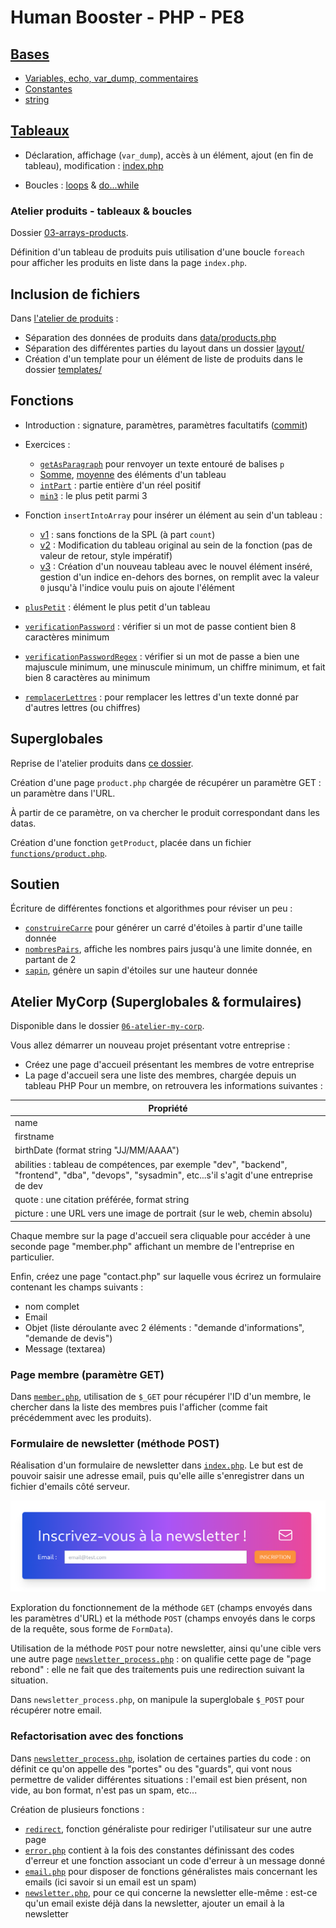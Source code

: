 # Human Booster - PHP - PE8

## [Bases](01-bases/)

- [Variables, echo, var_dump, commentaires](01-bases/index.php)
- [Constantes](01-bases/const.php)
- [string](01-bases/string.php)

## [Tableaux](02-arrays/)

- Déclaration, affichage (`var_dump`), accès à un élément, ajout (en fin de tableau), modification : [index.php](02-arrays/index.php)

- Boucles : [loops](02-arrays/loops.php) & [do...while](02-arrays/do-while.php)

### Atelier produits - tableaux & boucles

Dossier [03-arrays-products](03-arrays-products/).

Définition d'un tableau de produits puis utilisation d'une boucle `foreach` pour afficher les produits en liste dans la page `index.php`.

## Inclusion de fichiers

Dans [l'atelier de produits](03-arrays-products/) :

- Séparation des données de produits dans [data/products.php](03-arrays-products/data/products.php)
- Séparation des différentes parties du layout dans un dossier [layout/](03-arrays-products/layout/)
- Création d'un template pour un élément de liste de produits dans le dossier [templates/](03-arrays-products/templates/)

## Fonctions

- Introduction : signature, paramètres, paramètres facultatifs ([commit](https://github.com/ld-web/hb-php-pe8/commit/1f23daf5cc0463243d881b18f3b8531b874763aa))
- Exercices :

  - [`getAsParagraph`](04-functions/functions/text.php) pour renvoyer un texte entouré de balises `p`
  - [Somme](04-functions/exos/arraySum.php), [moyenne](04-functions/exos/arrayAvg.php) des éléments d'un tableau
  - [`intPart`](04-functions/exos/intPart.php) : partie entière d'un réel positif
  - [`min3`](04-functions/exos/min3.php) : le plus petit parmi 3

- Fonction `insertIntoArray` pour insérer un élément au sein d'un tableau :

  - [v1](04-functions/exos/insertIntoArray_v1.php) : sans fonctions de la SPL (à part `count`)
  - [v2](04-functions/exos/insertIntoArray_v2.php) : Modification du tableau original au sein de la fonction (pas de valeur de retour, style impératif)
  - [v3](04-functions/exos/insertIntoArray_v3.php) : Création d'un nouveau tableau avec le nouvel élément inséré, gestion d'un indice en-dehors des bornes, on remplit avec la valeur `0` jusqu'à l'indice voulu puis on ajoute l'élément

- [`plusPetit`](04-functions/exos/plusPetit.php) : élément le plus petit d'un tableau
- [`verificationPassword`](04-functions/exos/verificationPassword.php) : vérifier si un mot de passe contient bien 8 caractères minimum
- [`verificationPasswordRegex`](04-functions/exos/verificationPasswordRegex.php) : vérifier si un mot de passe a bien une majuscule minimum, une minuscule minimum, un chiffre minimum, et fait bien 8 caractères au minimum
- [`remplacerLettres`](04-functions/exos/remplacerLesLettres.php) : pour remplacer les lettres d'un texte donné par d'autres lettres (ou chiffres)

## Superglobales

Reprise de l'atelier produits dans [ce dossier](05-products-superglobals/).

Création d'une page `product.php` chargée de récupérer un paramètre GET : un paramètre dans l'URL.

À partir de ce paramètre, on va chercher le produit correspondant dans les datas.

Création d'une fonction `getProduct`, placée dans un fichier [`functions/product.php`](05-products-superglobals/functions/product.php).

## Soutien

Écriture de différentes fonctions et algorithmes pour réviser un peu :

- [`construireCarre`](07-soutien/afficherCarre.php) pour générer un carré d'étoiles à partir d'une taille donnée
- [`nombresPairs`](07-soutien/nombresPairs.php), affiche les nombres pairs jusqu'à une limite donnée, en partant de 2
- [`sapin`](07-soutien/sapin.php), génère un sapin d'étoiles sur une hauteur donnée

## Atelier MyCorp (Superglobales & formulaires)

Disponible dans le dossier [`06-atelier-my-corp`](06-atelier-my-corp/).

Vous allez démarrer un nouveau projet présentant votre entreprise :

- Créez une page d'accueil présentant les membres de votre entreprise
- La page d'accueil sera une liste des membres, chargée depuis un tableau PHP
  Pour un membre, on retrouvera les informations suivantes :

| Propriété                                                                                                                                            |
| ---------------------------------------------------------------------------------------------------------------------------------------------------- |
| name                                                                                                                                                 |
| firstname                                                                                                                                            |
| birthDate (format string "JJ/MM/AAAA")                                                                                                               |
| abilities : tableau de compétences, par exemple "dev", "backend", "frontend", "dba", "devops", "sysadmin", etc...s'il s'agit d'une entreprise de dev |
| quote : une citation préférée, format string                                                                                                         |
| picture : une URL vers une image de portrait (sur le web, chemin absolu)                                                                             |

Chaque membre sur la page d'accueil sera cliquable pour accéder à une seconde page "member.php" affichant un membre de l'entreprise en particulier.

Enfin, créez une page "contact.php" sur laquelle vous écrirez un formulaire contenant les champs suivants :

- nom complet
- Email
- Objet (liste déroulante avec 2 éléments : "demande d'informations", "demande de devis")
- Message (textarea)

### Page membre (paramètre GET)

Dans [`member.php`](06-atelier-my-corp/member.php), utilisation de `$_GET` pour récupérer l'ID d'un membre, le chercher dans la liste des membres puis l'afficher (comme fait précédemment avec les produits).

### Formulaire de newsletter (méthode POST)

Réalisation d'un formulaire de newsletter dans [`index.php`](06-atelier-my-corp/index.php). Le but est de pouvoir saisir une adresse email, puis qu'elle aille s'enregistrer dans un fichier d'emails côté serveur.

![Newsletter MyCorp](docs/screenshot_newsletter_mycorp.png "Newsletter MyCorp")

Exploration du fonctionnement de la méthode `GET` (champs envoyés dans les paramètres d'URL) et la méthode `POST` (champs envoyés dans le corps de la requête, sous forme de `FormData`).

Utilisation de la méthode `POST` pour notre newsletter, ainsi qu'une cible vers une autre page [`newsletter_process.php`](06-atelier-my-corp/newsletter_process.php) : on qualifie cette page de "page rebond" : elle ne fait que des traitements puis une redirection suivant la situation.

Dans `newsletter_process.php`, on manipule la superglobale `$_POST` pour récupérer notre email.

### Refactorisation avec des fonctions

Dans [`newsletter_process.php`](06-atelier-my-corp/newsletter_process.php), isolation de certaines parties du code : on définit ce qu'on appelle des "portes" ou des "guards", qui vont nous permettre de valider différentes situations : l'email est bien présent, non vide, au bon format, n'est pas un spam, etc...

Création de plusieurs fonctions :

- [`redirect`](06-atelier-my-corp/functions/common.php), fonction généraliste pour rediriger l'utilisateur sur une autre page
- [`error.php`](06-atelier-my-corp/functions/error.php) contient à la fois des constantes définissant des codes d'erreur et une fonction associant un code d'erreur à un message donné
- [`email.php`](06-atelier-my-corp/functions/email.php) pour disposer de fonctions généralistes mais concernant les emails (ici savoir si un email est un spam)
- [`newsletter.php`](06-atelier-my-corp/functions/email.php), pour ce qui concerne la newsletter elle-même : est-ce qu'un email existe déjà dans la newsletter, ajouter un email à la newsletter
